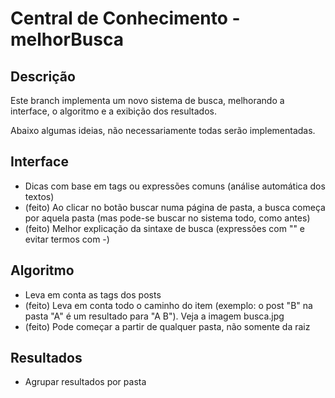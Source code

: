 # Central de Conhecimento - melhorBusca

## Descrição
Este branch implementa um novo sistema de busca, melhorando a interface, o algoritmo e a exibição dos resultados.

Abaixo algumas ideias, não necessariamente todas serão implementadas.

## Interface
* Dicas com base em tags ou expressões comuns (análise automática dos textos)
* (feito) Ao clicar no botão buscar numa página de pasta, a busca começa por aquela pasta (mas pode-se buscar no sistema todo, como antes)
* (feito) Melhor explicação da sintaxe de busca (expressões com "" e evitar termos com -)

## Algoritmo
* Leva em conta as tags dos posts
* (feito) Leva em conta todo o caminho do item (exemplo: o post "B" na pasta "A" é um resultado para "A B"). Veja a imagem busca.jpg
* (feito) Pode começar a partir de qualquer pasta, não somente da raiz

## Resultados
* Agrupar resultados por pasta
